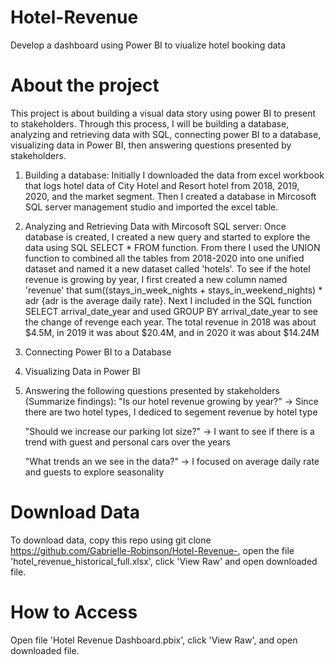 # Hotel-Revenue
Develop a dashboard using Power BI to viualize hotel booking data
# About the project 
This project is about building a visual data story using power BI to present to stakeholders. Through this process, I will be building a database, analyzing and retrieving data with SQL, connecting power BI to a database, visualizing data in Power BI, then answering questions presented by stakeholders.

1. Building a database: Initially I downloaded the data from excel workbook that logs hotel data of City Hotel and Resort hotel from 2018, 2019, 2020, and the market segment. Then I created a database in Mircosoft SQL server management studio and imported the excel table.

2. Analyzing and Retrieving Data with Mircosoft SQL server:  Once database is created, I created a new query and started to explore the data using SQL SELECT * FROM function. From there I used the UNION function to combined all the tables from 2018-2020 into one unified dataset and named it a new dataset called 'hotels'. To see if the hotel revenue is growing by year, I first created a new column named 'revenue' that sum((stays_in_week_nights + stays_in_weekend_nights) * adr {adr is the average daily rate}. Next I included in the SQL function SELECT arrival_date_year and used GROUP BY arrival_date_year to see the change of revenge each year. The total revenue in 2018 was about $4.5M, in 2019 it was about $20.4M, and in 2020 it was about $14.24M

3. Connecting Power BI to a Database
5. Visualizing Data in Power BI
6. Answering the following questions presented by stakeholders (Summarize findings): 
   "Is our hotel revenue growing by year?" ->
   Since there are two hotel types, I dediced to segement revenue by hotel type
   
   "Should we increase our parking lot size?" ->                                                    I want to see if there is a trend with guest and personal cars over the years
   
   "What trends an we see in the data?" ->
   I focused on average daily rate and guests to explore seasonality 
   
# Download Data
To download data, copy this repo using git clone https://github.com/Gabrielle-Robinson/Hotel-Revenue-, open the file 'hotel_revenue_historical_full.xlsx', click 'View Raw' and open downloaded file.
# How to Access  
Open file 'Hotel Revenue Dashboard.pbix', click 'View Raw', and open downloaded file.
